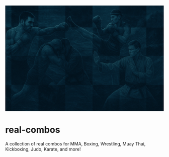 ![Real Combos Cover Image](https://raw.githubusercontent.com/fullstackleo777/covers/refs/heads/main/covers/real-combos/cover_real-combos.png)

# real-combos

A collection of real combos for MMA, Boxing, Wrestling, Muay Thai, Kickboxing, Judo, Karate, and more!
